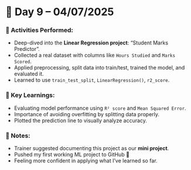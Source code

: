 # 📘 Day 9 – 04/07/2025

### 📅 Activities Performed:
- Deep-dived into the **Linear Regression project**: “Student Marks Predictor”.
- Collected a real dataset with columns like `Hours Studied` and `Marks Scored`.
- Applied preprocessing, split data into train/test, trained the model, and evaluated it.
- Learned to use `train_test_split`, `LinearRegression()`, `r2_score`.

### 🧠 Key Learnings:
- Evaluating model performance using `R² score` and `Mean Squared Error`.
- Importance of avoiding overfitting by splitting data properly.
- Plotted the prediction line to visually analyze accuracy.

### 📝 Notes:
- Trainer suggested documenting this project as our **mini project**.
- Pushed my first working ML project to GitHub 🚀
- Feeling more confident in applying what I’ve learned so far.
